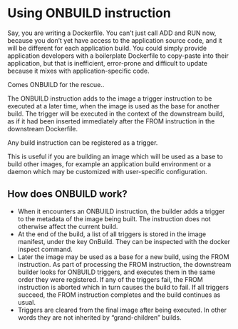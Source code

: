 # Using ONBUILD instruction

Say, you are writing a Dockerfile. You can’t just call ADD and RUN now, because you don’t yet have access to the application source code, and it will be different for each application build. You could simply provide application developers with a boilerplate Dockerfile to copy-paste into their application, but that is inefficient, error-prone and difficult to update because it mixes with application-specific code.

Comes ONBUILD for the rescue..

The ONBUILD instruction adds to the image a trigger instruction to be executed at a later time, when the image is used as the base for 
another build. The trigger will be executed in the context of the downstream build, as if it had been inserted immediately after the FROM 
instruction in the downstream Dockerfile.

Any build instruction can be registered as a trigger.

This is useful if you are building an image which will be used as a base to build other images, for example an application build environment or a daemon which may be customized with user-specific configuration.



## How does ONBUILD work?

- When it encounters an ONBUILD instruction, the builder adds a trigger to the metadata of the image being built. The instruction does not otherwise affect the current build.
- At the end of the build, a list of all triggers is stored in the image manifest, under the key OnBuild. They can be inspected with the docker inspect command.
- Later the image may be used as a base for a new build, using the FROM instruction. As part of processing the FROM instruction, the downstream builder looks for ONBUILD triggers, and executes them in the same order they were registered. If any of the triggers fail, the FROM instruction is aborted which in turn causes the build to fail. If all triggers succeed, the FROM instruction completes and the build continues as usual.
- Triggers are cleared from the final image after being executed. In other words they are not inherited by “grand-children” builds.
